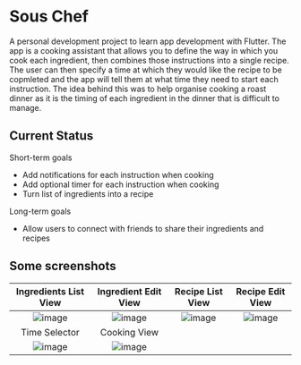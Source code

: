 # Sous Chef

A personal development project to learn app development with Flutter. The app is a cooking assistant that allows you to define the way in which you cook each ingredient, then combines those instructions into a single recipe. The user can then specify a time at which they would like the recipe to be copmleted and the app will tell them at what time they need to start each instruction.
The idea behind this was to help organise cooking a roast dinner as it is the timing of each ingredient in the dinner that is difficult to manage.

## Current Status

Short-term goals
* Add notifications for each instruction when cooking
* Add optional timer for each instruction when cooking
* Turn list of ingredients into a recipe

Long-term goals
* Allow users to connect with friends to share their ingredients and recipes

## Some screenshots

Ingredients List View      |  Ingredient Edit View    |  Recipe List View         | Recipe Edit View
:-------------------------:|:------------------------:|:-------------------------:|:--------------------------:
![image](https://user-images.githubusercontent.com/42321644/189525741-e4aa25a7-eb60-4ad8-bd7d-f91262af55e3.png) |  ![image](https://user-images.githubusercontent.com/42321644/189525999-7bb844fd-3a76-44ce-9412-ea3da1aaaa18.png) | ![image](https://user-images.githubusercontent.com/42321644/189525775-600eeafc-a679-4f96-b3dd-d5f035bd083f.png) | ![image](https://user-images.githubusercontent.com/42321644/189526245-ad678e09-0678-45fa-a948-5f6bc3feb31a.png)
Time Selector              | Cooking View             | | |
![image](https://user-images.githubusercontent.com/42321644/189525786-17f8b167-3f5f-4a9a-b606-8c461ab85e83.png) | ![image](https://user-images.githubusercontent.com/42321644/189526894-bcefc034-97e5-4695-833c-8da44c98de39.png) | |
